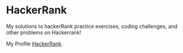 # HackerRank
My solutions to hackerRank practice exercises, coding challenges, and other problems on Hackerrank!

My Profile
[HackerRank](https://www.hackerrank.com/wanguif018).
